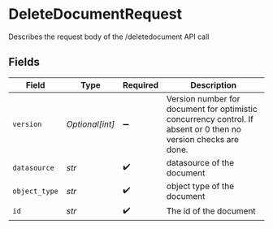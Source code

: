 # DeleteDocumentRequest

Describes the request body of the /deletedocument API call


## Fields

| Field                                                                                                           | Type                                                                                                            | Required                                                                                                        | Description                                                                                                     |
| --------------------------------------------------------------------------------------------------------------- | --------------------------------------------------------------------------------------------------------------- | --------------------------------------------------------------------------------------------------------------- | --------------------------------------------------------------------------------------------------------------- |
| `version`                                                                                                       | *Optional[int]*                                                                                                 | :heavy_minus_sign:                                                                                              | Version number for document for optimistic concurrency control. If absent or 0 then no version checks are done. |
| `datasource`                                                                                                    | *str*                                                                                                           | :heavy_check_mark:                                                                                              | datasource of the document                                                                                      |
| `object_type`                                                                                                   | *str*                                                                                                           | :heavy_check_mark:                                                                                              | object type of the document                                                                                     |
| `id`                                                                                                            | *str*                                                                                                           | :heavy_check_mark:                                                                                              | The id of the document                                                                                          |